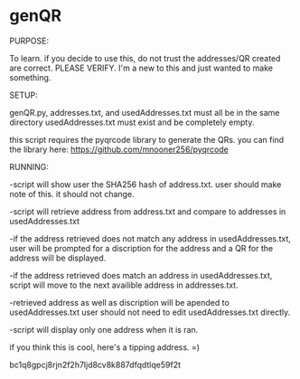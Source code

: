 # genQR

PURPOSE:

To learn. if you decide to use this, do not trust the addresses/QR created are correct. PLEASE VERIFY. I'm a new to this and
just wanted to make something.


SETUP:

genQR.py, addresses.txt, and usedAddresses.txt must all be in the same directory
usedAddresses.txt must exist and be completely empty.

this script requires the pyqrcode library to generate the QRs.
you can find the library here: https://github.com/mnooner256/pyqrcode

RUNNING:

-script will show user the SHA256 hash of address.txt. user should make note of this. it should not change.

-script will retrieve address from address.txt and compare to addresses in usedAddresses.txt

-if the address retrieved does not match any address in usedAddresses.txt, 
user will be prompted for a discription for the address and a QR for the address will be displayed.

-if the address retrieved does match an address in usedAddresses.txt,
script will move to the next availible address in addresses.txt.

-retrieved address as well as discription will be apended to usedAddresses.txt
user should not need to edit usedAddresses.txt directly.

-script will display only one address when it is ran. 


if you think this is cool, here's a tipping address. =)

bc1q8gpcj8rjn2f2h7ljd8cv8k887dfqdtlqe59f2t


